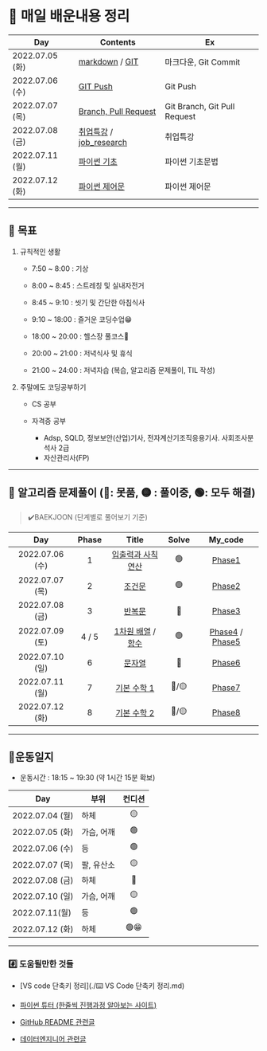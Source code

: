 # 📖 매일 배운내용 정리

| Day             | Contents                                                     | Ex                           |
| --------------- | ------------------------------------------------------------ | ---------------------------- |
| 2022.07.05 (화) | [markdown](./TIL/markdown.md) / [GIT](./TIL/TIL_220705.md)   | 마크다운, Git Commit         |
| 2022.07.06 (수) | [GIT Push](./TIL/TIL_220706.md)                              | Git Push                     |
| 2022.07.07 (목) | [Branch, Pull Request](./TIL/TIL_220707.md)                  | Git Branch, Git Pull Request |
| 2022.07.08 (금) | [취업특강](https://github.com/Yoonsik-Shin/job-research) / [job_research](https://github.com/Yoonsik-Shin/job-research/blob/b507647070412b8fc03ca814b30f3f09837012f2/research.md) | 취업특강                     |
| 2022.07.11 (월) | [파이썬 기초](./TIL/TIL_220711.md)                           | 파이썬 기초문법              |
| 2022.07.12 (화) | [파이썬 제어문](./TIL/TIL_220712.md)                         | 파이썬 제어문                |



---



## 🎢 목표

1. 규칙적인 생활

   - 7:50 ~ 8:00 : 기상

   - 8:00 ~ 8:45 : 스트레칭 및 실내자전거

   - 8:45 ~ 9:10 : 씻기 및 간단한 아침식사

   - 9:10 ~ 18:00 : 즐거운 코딩수업😁

   - 18:00 ~ 20:00 : 헬스장 풀코스💪

   - 20:00 ~ 21:00 : 저녁식사 및 휴식

   - 21:00 ~ 24:00 : 저녁자습 (복습, 알고리즘 문제풀이, TIL 작성)

     

2. 주말에도 코딩공부하기

   - CS 공부

   - 자격증 공부

     - Adsp, SQLD, 정보보안(산업)기사, 전자계산기조직응용기사. 사회조사분석사 2급
     - 자산관리사(FP)
     
     

---



## 🔞 알고리즘 문제풀이 (🔴: 못품, 🟡 : 풀이중, 🟢: 모두 해결)

> ✔️BAEKJOON (단계별로 풀어보기 기준)

|       Day       | Phase |                            Title                             | Solve |                          My_code                          |
| :-------------: | :---: | :----------------------------------------------------------: | :---: | :-------------------------------------------------------: |
| 2022.07.06 (수) |   1   |     [입출력과 사칙연산](https://www.acmicpc.net/step/1)      |   🟢   |                [Phase1](./BAEKJOON/Phase1)                |
| 2022.07.07 (목) |   2   |          [ 조건문](https://www.acmicpc.net/step/4)           |   🟢   |                [Phase2](./BAEKJOON/Phase2)                |
| 2022.07.08 (금) |   3   |           [반복문](https://www.acmicpc.net/step/3)           |   🔴   |                [Phase3](./BAEKJOON/Phase3)                |
| 2022.07.09 (토) | 4 / 5 | [1차원 배열](https://www.acmicpc.net/step/6) / [함수](https://www.acmicpc.net/step/5) |   🟢   | [Phase4](./BAEKJOON/Phase4) / [Phase5](./BAEKJOON/Phase5) |
| 2022.07.10 (일) |   6   |           [문자열](https://www.acmicpc.net/step/7)           |   🔴   |                [Phase6](./BAEKJOON/Phase6)                |
| 2022.07.11 (월) |   7   |        [ 기본 수학 1](https://www.acmicpc.net/step/8)        |  🔴/🟡  |                [Phase7](./BAEKJOON/Phase7)                |
| 2022.07.12 (화) |   8   |        [기본 수학 2](https://www.acmicpc.net/step/10)        |  🔴/🟡  |                [Phase8](./BAEKJOON/Phase8)                |



---



## 💪운동일지

- 운동시간 : 18:15 ~ 19:30 (약 1시간 15분 확보)

| Day             | 부위       | 컨디션 |
| --------------- | ---------- | :----: |
| 2022.07.04 (월) | 하체       |   🟡    |
| 2022.07.05 (화) | 가슴, 어깨 |   🟢    |
| 2022.07.06 (수) | 등         |   🟢    |
| 2022.07.07 (목) | 팔, 유산소 |   🟡    |
| 2022.07.08 (금) | 하체       |   🔴    |
| 2022.07.10 (일) | 가슴, 어깨 |   🟡    |
| 2022.07.11(월)  | 등         |   🟢    |
| 2022.07.12 (화) | 하체       |   🟢😁   |



---



### #️⃣ 도움될만한 것들

- [VS code 단축키 정리](./⌨️ VS Code 단축키 정리.md)
- [파이썬 튜터 (한줄씩 진행과정 알아보는 사이트)](https://pythontutor.com/visualize.html#mode=edit)

- [GitHub README 관련글](https://hphk-edu.notion.site/GitHub-Profile-README-b447c5bcfd5043d787c7d6bb21817c63)

- [데이터엔지니어 관련글](https://github.com/Team-Neighborhood/I-want-to-study-Data-Science/wiki/%EB%8D%B0%EC%9D%B4%ED%84%B0-%EC%97%94%EC%A7%80%EB%8B%88%EC%96%B4)
